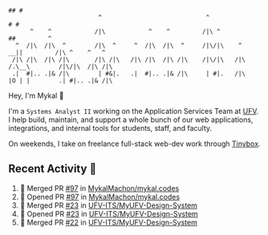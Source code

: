 ```
                                                                                ## #
                         ^                             ^                       # #                      
      ^    ^            /|\            ^    ^         /|\ ^                   ##         ^              
  ^  /|\  /|\  ^        /|\  ^     ^  /|\  /|\  ^     /|\/|\    ^          __||         /|\ ^    ^   ^ 
 /|\ /|\  /|\ /|\       /|\ /|\   /|\ /|\  /|\ /|\    /|\/|\   /|\        /.\__\        /|\/|\  /|\ /|\
 .|  #|.. .|& /|\        | #&|.   .|  #|.. .|& /|\     | #|.   /|\        |O | |        .| #|.. .|& /|\
```
Hey, I'm Mykal 👋

I'm a `Systems Analyst II` working on the Application Services Team at [UFV](https://ufv.ca). 
I help build, maintain, and support a whole bunch of our web applications, integrations, and internal tools for students, staff, and faculty.

On weekends, I take on freelance full-stack web-dev work through [Tinybox](https://tinybox.dev).

## Recent Activity 🚀

<!--START_SECTION:activity-->
1. 🎉 Merged PR [#97](https://github.com/MykalMachon/mykal.codes/pull/97) in [MykalMachon/mykal.codes](https://github.com/MykalMachon/mykal.codes)
2. 💪 Opened PR [#97](https://github.com/MykalMachon/mykal.codes/pull/97) in [MykalMachon/mykal.codes](https://github.com/MykalMachon/mykal.codes)
3. 🎉 Merged PR [#23](https://github.com/UFV-ITS/MyUFV-Design-System/pull/23) in [UFV-ITS/MyUFV-Design-System](https://github.com/UFV-ITS/MyUFV-Design-System)
4. 💪 Opened PR [#23](https://github.com/UFV-ITS/MyUFV-Design-System/pull/23) in [UFV-ITS/MyUFV-Design-System](https://github.com/UFV-ITS/MyUFV-Design-System)
5. 🎉 Merged PR [#22](https://github.com/UFV-ITS/MyUFV-Design-System/pull/22) in [UFV-ITS/MyUFV-Design-System](https://github.com/UFV-ITS/MyUFV-Design-System)
<!--END_SECTION:activity-->

